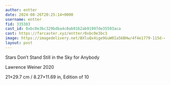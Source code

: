 ```yaml
---
author: entter
date: 2024-08-26T20:25:14+0000
username: entter
fid: 335383
cast_id: 0xbc0e3bc329bdba4c0ab9162ab91997de35593aca
cast: https://farcaster.xyz/entter/0xbc0e3bc3
image: https://imagedelivery.net/BXluQx4ige9GuW0Ia56BHw/4f4e1779-115d-498a-32c1-617504e0fd00/original
layout: post
---
```


Stars Don’t Stand Still in the Sky for Anybody

Lawrence Weiner 2020

21×29.7 cm / 8.27×11.69 in, Edition of 10

<img src='https://imagedelivery.net/BXluQx4ige9GuW0Ia56BHw/4f4e1779-115d-498a-32c1-617504e0fd00/original' alt='' referrerpolicy='no-referrer'/>
